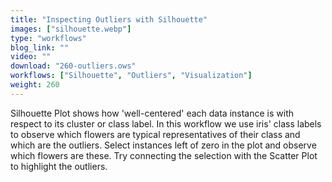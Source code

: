 ```yaml
---
title: "Inspecting Outliers with Silhouette"
images: ["silhouette.webp"]
type: "workflows"
blog_link: ""
video: ""
download: "260-outliers.ows"
workflows: ["Silhouette", "Outliers", "Visualization"]
weight: 260
---
```


Silhouette Plot shows how 'well-centered' each data instance is with respect to its cluster or class label. In this workflow we use iris' class labels to observe which flowers are typical representatives of their class and which are the outliers. Select instances left of zero in the plot and observe which flowers are these. Try connecting the selection with the Scatter Plot to highlight the outliers.
